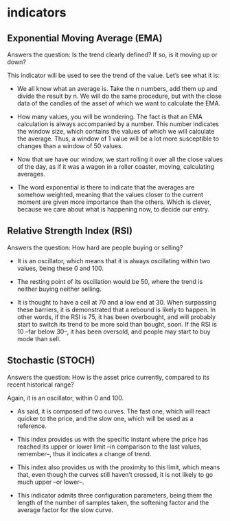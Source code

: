 # indicators

## Exponential Moving Average (EMA)

Answers the question: Is the trend clearly defined? If so, is it moving up or down?

This indicator will be used to see the trend of the value. Let’s see what it is:

- We all know what an average is. Take the n numbers, add them up and divide the result by n. We will do the same procedure, but with the close data of the candles of the asset of which we want to calculate the EMA.

- How many values, you will be wondering. The fact is that an EMA calculation is always accompanied by a number. This number indicates the window size, which contains the values of which we will calculate the average. Thus, a window of 1 value will be a lot more susceptible to changes than a window of 50 values.

- Now that we have our window, we start rolling it over all the close values of the day, as if it was a wagon in a roller coaster, moving, calculating averages.

- The word exponential is there to indicate that the averages are somehow weighted, meaning that the values closer to the current moment are given more importance than the others. Which is clever, because we care about what is happening now, to decide our entry.

## Relative Strength Index (RSI)

Answers the question: How hard are people buying or selling?

- It is an oscillator, which means that it is always oscillating within two values, being these 0 and 100.

- The resting point of its oscillation would be 50, where the trend is neither buying neither selling.

- It is thought to have a ceil at 70 and a low end at 30. When surpassing these barriers, it is demonstrated that a rebound is likely to happen. In other words, if the RSI is 75, it has been overbought, and will probably start to switch its trend to be more sold than bought, soon. If the RSI is 10 –far below 30–, it has been oversold, and people may start to buy mode than sell.

## Stochastic (STOCH)

Answers the question: How is the asset price currently, compared to its recent historical range?

Again, it is an oscillator, within 0 and 100.

- As said, it is composed of two curves. The fast one, which will react quicker to the price, and the slow one, which will be used as a reference.

- This index provides us with the specific instant where the price has reached its upper or lower limit –in comparison to the last values, remember–, thus it indicates a change of trend.

- This index also provides us with the proximity to this limit, which means that, even though the curves still haven’t crossed, it is not likely to go much upper –or lower–.

- This indicator admits three configuration parameters, being them the length of the number of samples taken, the softening factor and the average factor for the slow curve.

